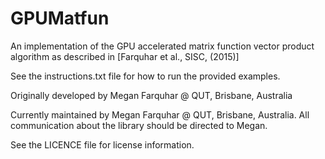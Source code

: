 # GPUMatfun
An implementation of the GPU accelerated matrix function vector product algorithm as described in [Farquhar et al., SISC, (2015)]

See the instructions.txt file for how to run the provided examples.

Originally developed by Megan Farquhar @ QUT, Brisbane, Australia

Currently maintained by Megan Farquhar @ QUT, Brisbane, Australia. All communication about the library should be directed to Megan.

See the LICENCE file for license information.
